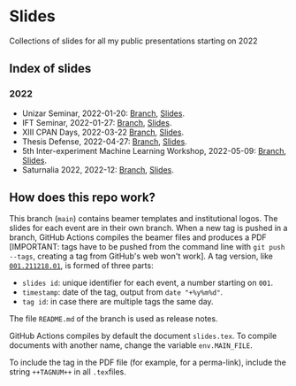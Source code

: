 # Slides

Collections of slides for all my public presentations starting on 2022

## Index of slides

### 2022

* Unizar Seminar, 2022-01-20: [Branch](https://github.com/Jorge-Alda/Slides/tree/Unizar202201), [Slides](https://github.com/Jorge-Alda/Slides/releases?q=tag:002).
* IFT Seminar, 2022-01-27: [Branch](https://github.com/Jorge-Alda/Slides/tree/IFT2022), [Slides](https://github.com/Jorge-Alda/Slides/releases?q=tag:001).
* XIII CPAN Days, 2022-03-22 [Branch](https://github.com/Jorge-Alda/Slides/tree/CPAN22), [Slides](https://github.com/Jorge-Alda/Slides/releases?q=tag:003).
* Thesis Defense, 2022-04-27: [Branch](https://github.com/Jorge-Alda/Slides/tree/thesisdef), [Slides](https://github.com/Jorge-Alda/Slides/releases?q=tag:004).
* 5th Inter-experiment Machine Learning Workshop, 2022-05-09: [Branch](https://github.com/Jorge-Alda/Slides/tree/CERN22), [Slides](https://github.com/Jorge-Alda/Slides/releases?q=tag:005).
* Saturnalia 2022, 2022-12: [Branch](https://github.com/Jorge-Alda/Slides/tree/Saturnalia2022), [Slides](https://github.com/Jorge-Alda/Slides/releases?q=tag:006).

## How does this repo work?

This branch (`main`) contains beamer templates and institutional logos. The slides for each event are in their own branch. When a new tag is pushed in a branch, GitHub Actions compiles the beamer files and produces a PDF [IMPORTANT: tags have to be pushed from the command line with `git push --tags`, creating a tag from GitHub's web won't work]. A tag version, like [`001.211218.01`](https://github.com/Jorge-Alda/Test/tree/001.211218.01), is formed of three parts:

* `slides id`: unique identifier for each event, a number starting on `001`.
* `timestamp`: date of the tag, output from `date "+%y%m%d"`.
* `tag id`: in case there are multiple tags the same day.

The file `README.md` of the branch is used as release notes.

GitHub Actions compiles by default the document `slides.tex`. To compile documents with another name, change the variable `env.MAIN_FILE`.

To include the tag in the PDF file (for example, for a perma-link), include the string `++TAGNUM++` in all `.tex`files.
